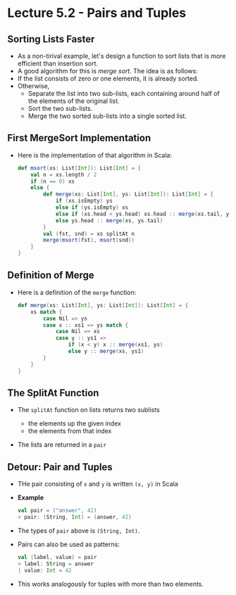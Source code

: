 # Lecture 5.2 - Pairs and Tuples

## Sorting Lists Faster
* As a non-tirival example, let's design a function to sort lists that is more efficient than insertion sort.
* A good algorithm for this is *merge sort*. The idea is as follows:
* If the list consists of zero or one elements, it is already sorted.
* Otherwise,
	* Separate the list into two sub-lists, each containing around half of the elements of the original list.
	* Sort the two sub-lists.
	* Merge the two sorted sub-lists into a single sorted list.

## First MergeSort Implementation
* Here is the implementation of that algorithm in Scala:

	```scala
	def msort(xs: List[Int]): List[Int] = {
		val n = xs.length / 2
		if (n == 0) xs
		else {
			def merge(xs: List[Int], ys: List[Int]): List[Int] = {
				if (xs.isEmpty) ys
				else if (ys.isEmpty) xs
				else if (xs.head < ys.head) xs.head :: merge(xs.tail, ys)
				else ys.head :: merge(xs, ys.tail)
			}
			val (fst, snd) = xs splitAt n 
			merge(msort(fst), msort(snd))
		}
	}
	``` 
	
## Definition of Merge
* Here is a definition of the `merge` function:

	```scala
	def merge(xs: List[Int], ys: List[Int]): List[Int] = {
		xs match {
			case Nil => ys
			case x :: xs1 => ys match {
				case Nil => xs
				case y :: ys1 => 
					if (x < y) x :: merge(xs1, ys) 
					else y :: merge(xs, ys1)
			}
		}
	}
	```
	
## The SplitAt Function
* The `splitAt` function on lists returns two sublists
	* the elements up the given index
	* the elements from that index

* The lists are returned in a `pair` 

## Detour: Pair and Tuples
* THe pair consisting of `x` and `y` is written `(x, y)` in Scala
* **Example**

	```scala
	val pair = ("answer", 42)
	> pair: (String, Int) = (answer, 42)
	```
	
* The types of `pair` above is `(String, Int)`.
* Pairs can also be used as patterns:

	```scala
	val (label, value) = pair
	> label: String = answer
	| value: Int = 42
	```

* This works analogously for tuples with more than two elements.
 